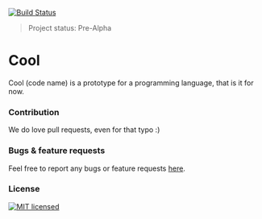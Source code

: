 [![Build Status](https://travis-ci.org/cool-lang/cool.svg?branch=master)](https://travis-ci.org/cool-lang/cool)

> Project status: Pre-Alpha

# Cool

Cool (code name) is a prototype for a programming language, that is it for now.

### Contribution

We do love pull requests, even for that typo :)

### Bugs & feature requests

Feel free to report any bugs or feature requests [here](https://github.com/cool-lang/cool/issues).

### License

[![MIT licensed](https://img.shields.io/badge/license-MIT-blue.svg)](LICENSE)
